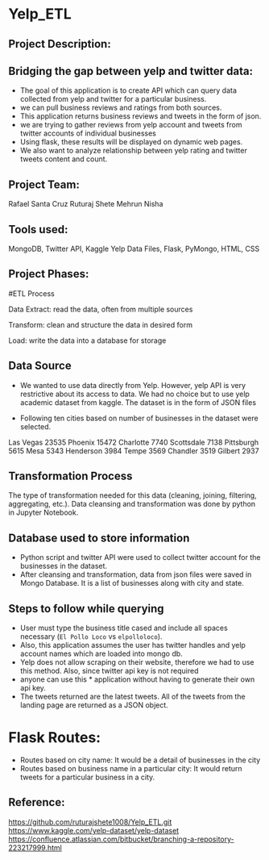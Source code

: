 # Yelp_ETL

## Project Description:
## Bridging the gap between yelp and twitter data: 
* The goal of this application is to create API which can query data collected from yelp and twitter for a particular business.
* we can pull business reviews and ratings from both sources.
* This application returns business reviews and tweets in the form of json.
* we are trying to gather reviews from yelp account and tweets from twitter accounts of individual businesses
* Using flask, these results will be displayed on dynamic web pages. 
* We also want to analyze relationship between yelp rating and twitter tweets content and count.

## Project Team:
Rafael Santa Cruz
Ruturaj Shete
Mehrun Nisha

## Tools used:
 MongoDB, Twitter API, Kaggle Yelp Data Files, Flask, PyMongo, HTML, CSS

## Project Phases:
#ETL Process

Data Extract: read the data, often from multiple sources

Transform: clean and structure the data in desired form

Load: write the data into a database for storage

## Data Source 
*  We wanted to use data directly from Yelp. However, yelp API is very restrictive about its access to data.
   We had no choice but to use yelp academic dataset from kaggle.
   The dataset is in the form of JSON files

* Following ten cities based on number of businesses in the dataset were selected.

Las Vegas     23535
Phoenix       15472
Charlotte      7740
Scottsdale     7138
Pittsburgh     5615
Mesa           5343
Henderson      3984
Tempe          3569
Chandler       3519
Gilbert        2937

## Transformation Process
  The type of transformation needed for this data (cleaning, joining, filtering, aggregating, etc.).
  Data cleansing and transformation was done by python in Jupyter Notebook.

## Database used to store information 
* Python script and twitter API were used to collect twitter account for the businesses in the dataset.
* After cleansing and transformation, data from json files were saved in Mongo Database.
   It is a list of businesses along with city and state.

## Steps to follow while querying
* User must type the business title cased and include all spaces necessary (`El Pollo Loco` vs `elpolloloco`).
* Also, this application assumes the user has twitter handles and yelp account names which are loaded into mongo db.
* Yelp does not allow scraping on their website, therefore we had to use this method. Also, since twitter api key is not required 
* anyone can use this * application without having to generate their own api key.
* The tweets returned are the latest tweets. All of the tweets from the landing page are returned as a JSON object.

# Flask Routes:

* Routes based on city name: It would be a detail of businesses in the city
* Routes based on business name in a particular city: It would return tweets for a particular business in a city.

## Reference:
https://github.com/ruturajshete1008/Yelp_ETL.git
https://www.kaggle.com/yelp-dataset/yelp-dataset
https://confluence.atlassian.com/bitbucket/branching-a-repository-223217999.html 


